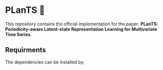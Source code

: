 # PLanTS 🌱
This repository contains the official implementation for the paper: **PLanTS: Periodicity-aware Latent-state Representation Learning for Multivariate Time Series**.


## Requirments
The dependencies can be installed by:

